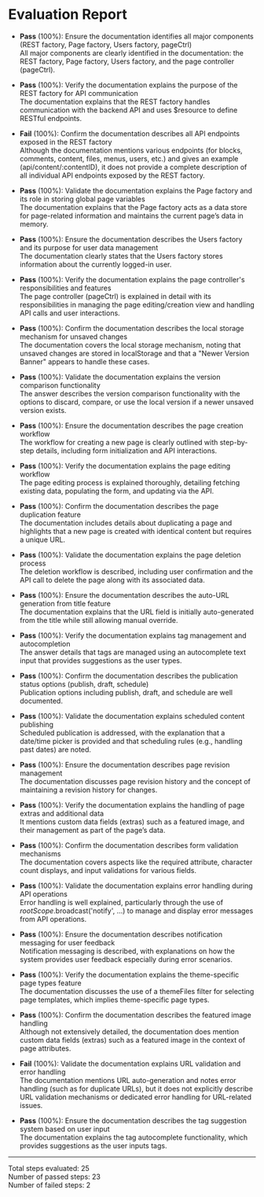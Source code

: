 # Evaluation Report

- **Pass** (100%): Ensure the documentation identifies all major components (REST factory, Page factory, Users factory, pageCtrl)  
  All major components are clearly identified in the documentation: the REST factory, Page factory, Users factory, and the page controller (pageCtrl).

- **Pass** (100%): Verify the documentation explains the purpose of the REST factory for API communication  
  The documentation explains that the REST factory handles communication with the backend API and uses $resource to define RESTful endpoints.

- **Fail** (100%): Confirm the documentation describes all API endpoints exposed in the REST factory  
  Although the documentation mentions various endpoints (for blocks, comments, content, files, menus, users, etc.) and gives an example (api/content/:contentID), it does not provide a complete description of all individual API endpoints exposed by the REST factory.

- **Pass** (100%): Validate the documentation explains the Page factory and its role in storing global page variables  
  The documentation explains that the Page factory acts as a data store for page-related information and maintains the current page’s data in memory.

- **Pass** (100%): Ensure the documentation describes the Users factory and its purpose for user data management  
  The documentation clearly states that the Users factory stores information about the currently logged-in user.

- **Pass** (100%): Verify the documentation explains the page controller's responsibilities and features  
  The page controller (pageCtrl) is explained in detail with its responsibilities in managing the page editing/creation view and handling API calls and user interactions.

- **Pass** (100%): Confirm the documentation describes the local storage mechanism for unsaved changes  
  The documentation covers the local storage mechanism, noting that unsaved changes are stored in localStorage and that a "Newer Version Banner" appears to handle these cases.

- **Pass** (100%): Validate the documentation explains the version comparison functionality  
  The answer describes the version comparison functionality with the options to discard, compare, or use the local version if a newer unsaved version exists.

- **Pass** (100%): Ensure the documentation describes the page creation workflow  
  The workflow for creating a new page is clearly outlined with step-by-step details, including form initialization and API interactions.

- **Pass** (100%): Verify the documentation explains the page editing workflow  
  The page editing process is explained thoroughly, detailing fetching existing data, populating the form, and updating via the API.

- **Pass** (100%): Confirm the documentation describes the page duplication feature  
  The documentation includes details about duplicating a page and highlights that a new page is created with identical content but requires a unique URL.

- **Pass** (100%): Validate the documentation explains the page deletion process  
  The deletion workflow is described, including user confirmation and the API call to delete the page along with its associated data.

- **Pass** (100%): Ensure the documentation describes the auto-URL generation from title feature  
  The documentation explains that the URL field is initially auto-generated from the title while still allowing manual override.

- **Pass** (100%): Verify the documentation explains tag management and autocompletion  
  The answer details that tags are managed using an autocomplete text input that provides suggestions as the user types.

- **Pass** (100%): Confirm the documentation describes the publication status options (publish, draft, schedule)  
  Publication options including publish, draft, and schedule are well documented.

- **Pass** (100%): Validate the documentation explains scheduled content publishing  
  Scheduled publication is addressed, with the explanation that a date/time picker is provided and that scheduling rules (e.g., handling past dates) are noted.

- **Pass** (100%): Ensure the documentation describes page revision management  
  The documentation discusses page revision history and the concept of maintaining a revision history for changes.

- **Pass** (100%): Verify the documentation explains the handling of page extras and additional data  
  It mentions custom data fields (extras) such as a featured image, and their management as part of the page’s data.

- **Pass** (100%): Confirm the documentation describes form validation mechanisms  
  The documentation covers aspects like the required attribute, character count displays, and input validations for various fields.

- **Pass** (100%): Validate the documentation explains error handling during API operations  
  Error handling is well explained, particularly through the use of $rootScope.$broadcast('notify', …) to manage and display error messages from API operations.

- **Pass** (100%): Ensure the documentation describes notification messaging for user feedback  
  Notification messaging is described, with explanations on how the system provides user feedback especially during error scenarios.

- **Pass** (100%): Verify the documentation explains the theme-specific page types feature  
  The documentation discusses the use of a themeFiles filter for selecting page templates, which implies theme-specific page types.

- **Pass** (100%): Confirm the documentation describes the featured image handling  
  Although not extensively detailed, the documentation does mention custom data fields (extras) such as a featured image in the context of page attributes.

- **Fail** (100%): Validate the documentation explains URL validation and error handling  
  The documentation mentions URL auto-generation and notes error handling (such as for duplicate URLs), but it does not explicitly describe URL validation mechanisms or dedicated error handling for URL-related issues.

- **Pass** (100%): Ensure the documentation describes the tag suggestion system based on user input  
  The documentation explains the tag autocomplete functionality, which provides suggestions as the user inputs tags.

---

Total steps evaluated: 25  
Number of passed steps: 23  
Number of failed steps: 2